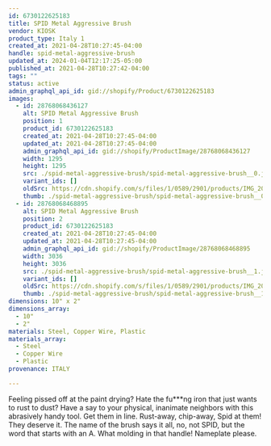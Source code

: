 ```yaml
---
id: 6730122625183
title: SPID Metal Aggressive Brush
vendor: KIOSK
product_type: Italy 1
created_at: 2021-04-28T10:27:45-04:00
handle: spid-metal-aggressive-brush
updated_at: 2024-01-04T12:17:25-05:00
published_at: 2021-04-28T10:27:42-04:00
tags: ""
status: active
admin_graphql_api_id: gid://shopify/Product/6730122625183
images:
  - id: 28768068436127
    alt: SPID Metal Aggressive Brush
    position: 1
    product_id: 6730122625183
    created_at: 2021-04-28T10:27:45-04:00
    updated_at: 2021-04-28T10:27:45-04:00
    admin_graphql_api_id: gid://shopify/ProductImage/28768068436127
    width: 1295
    height: 1295
    src: ./spid-metal-aggressive-brush/spid-metal-aggressive-brush__0.jpg
    variant_ids: []
    oldSrc: https://cdn.shopify.com/s/files/1/0589/2901/products/IMG_20181118_143834.jpg?v=1619620065
    thumb: ./spid-metal-aggressive-brush/spid-metal-aggressive-brush__0-thumb.jpg
  - id: 28768068468895
    alt: SPID Metal Aggressive Brush
    position: 2
    product_id: 6730122625183
    created_at: 2021-04-28T10:27:45-04:00
    updated_at: 2021-04-28T10:27:45-04:00
    admin_graphql_api_id: gid://shopify/ProductImage/28768068468895
    width: 3036
    height: 3036
    src: ./spid-metal-aggressive-brush/spid-metal-aggressive-brush__1.jpg
    variant_ids: []
    oldSrc: https://cdn.shopify.com/s/files/1/0589/2901/products/IMG_20181121_150102.jpg?v=1619620065
    thumb: ./spid-metal-aggressive-brush/spid-metal-aggressive-brush__1-thumb.jpg
dimensions: 10" x 2"
dimensions_array:
  - 10"
  - 2"
materials: Steel, Copper Wire, Plastic
materials_array:
  - Steel
  - Copper Wire
  - Plastic
provenance: ITALY

---
```


Feeling pissed off at the paint drying? Hate the fu\*\*\*ng iron that just wants to rust to dust? Have a say to your physical, inanimate neighbors with this abrasively handy tool. Get them in line. Rust-away, chip-away, Spid at them! They deserve it. The name of the brush says it all, no, not SPID, but the word that starts with an A. What molding in that handle! Nameplate please.